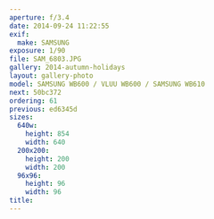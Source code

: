 ```yaml
---
aperture: f/3.4
date: 2014-09-24 11:22:55
exif:
  make: SAMSUNG
exposure: 1/90
file: SAM_6803.JPG
gallery: 2014-autumn-holidays
layout: gallery-photo
model: SAMSUNG WB600 / VLUU WB600 / SAMSUNG WB610
next: 50bc372
ordering: 61
previous: ed6345d
sizes:
  640w:
    height: 854
    width: 640
  200x200:
    height: 200
    width: 200
  96x96:
    height: 96
    width: 96
title: 
---
```

